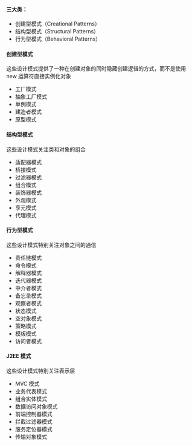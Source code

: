 #### 三大类：
- 创建型模式（Creational Patterns）
- 结构型模式（Structural Patterns）
- 行为型模式（Behavioral Patterns）

#### 创建型模式
这些设计模式提供了一种在创建对象的同时隐藏创建逻辑的方式，而不是使用 new 运算符直接实例化对象
- 工厂模式
- 抽象工厂模式
- 单例模式 
- 建造者模式
- 原型模式

#### 结构型模式
这些设计模式关注类和对象的组合
- 适配器模式
- 桥接模式
- 过滤器模式
- 组合模式
- 装饰器模式
- 外观模式
- 享元模式
- 代理模式

#### 行为型模式
这些设计模式特别关注对象之间的通信
- 责任链模式
- 命令模式
- 解释器模式
- 迭代器模式
- 中介者模式
- 备忘录模式
- 观察者模式
- 状态模式
- 空对象模式
- 策略模式
- 模板模式
- 访问者模式

#### J2EE 模式
这些设计模式特别关注表示层
- MVC 模式
- 业务代表模式
- 组合实体模式
- 数据访问对象模式
- 前端控制器模式
- 拦截过滤器模式
- 服务定位器模式
- 传输对象模式
